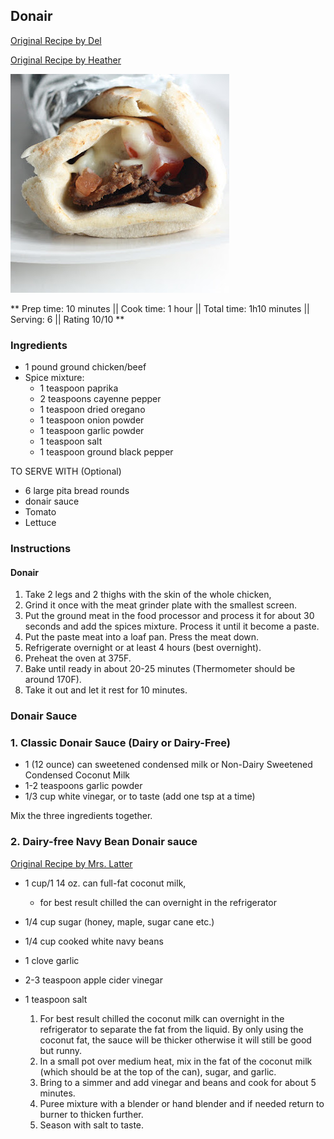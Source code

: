 ## Donair

[Original Recipe by Del](https://www.allrecipes.com/recipe/211191/the-original-donair-from-the-east-coast-of-canada/)

[Original Recipe by Heather](http://mmmisformommy.com/2011/12/donairs-halifax-classic.html)

![Picture](../img/donair.JPG)

** Prep time: 10 minutes || Cook time: 1 hour || Total time: 1h10 minutes || Serving: 6 || Rating 10/10 **

### Ingredients

- 1 pound ground chicken/beef
- Spice mixture: 
	- 1 teaspoon paprika
	- 2 teaspoons cayenne pepper
	- 1 teaspoon dried oregano
	- 1 teaspoon onion powder
	- 1 teaspoon garlic powder
	- 1 teaspoon salt	
	- 1 teaspoon ground black pepper

TO SERVE WITH (Optional)

- 6 large pita bread rounds
- donair sauce
- Tomato
- Lettuce

### Instructions

#### Donair

1. Take 2 legs and 2 thighs with the skin of the whole chicken, 
2. Grind it once with the meat grinder plate with the smallest screen.
3. Put the ground meat in the food processor and process it for about 30 seconds and add the spices mixture. Process it until it become a paste.
4. Put the paste meat into a loaf pan. Press the meat down.
5. Refrigerate overnight or at least 4 hours (best overnight).
6. Preheat the oven at 375F.
7. Bake until ready in about 20-25 minutes (Thermometer should be around 170F).
8. Take it out and let it rest for 10 minutes.

### Donair Sauce 

### 1. Classic Donair Sauce (Dairy or Dairy-Free)

- 1 (12 ounce) can sweetened condensed milk or Non-Dairy Sweetened Condensed Coconut Milk
- 1-2 teaspoons garlic powder
- 1/3 cup white vinegar, or to taste (add one tsp at a time)

Mix the three ingredients together.

### 2. Dairy-free Navy Bean Donair sauce

[Original Recipe by Mrs. Latter](http://atlanticcanadianfoodie.blogspot.com/2016/12/dairy-free-donair-sauce.html)

- 1 cup/1 14 oz. can full-fat coconut milk, 
	- for best result chilled the can overnight in the refrigerator
- 1/4 cup sugar (honey, maple, sugar cane etc.)
- 1/4 cup cooked white navy beans
- 1 clove garlic
- 2-3 teaspoon apple cider vinegar
- 1 teaspoon salt

	1. For best result chilled the coconut milk can overnight in the refrigerator to separate 		the fat from the liquid. By only using the coconut fat, the sauce will be thicker 		otherwise it will still be good but runny. 
	2. In a small pot over medium heat, mix in the fat of the coconut milk (which should be 		at the top of the can), sugar, and garlic. 
	3. Bring to a simmer and add vinegar and beans and cook for about 5 minutes. 
	4. Puree mixture with a blender or hand blender and if needed return to burner to thicken 		further. 
	5. Season with salt to taste.




